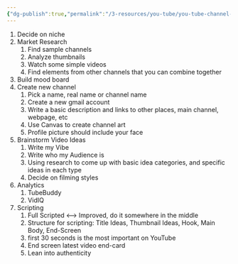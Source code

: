 ```yaml
---
{"dg-publish":true,"permalink":"/3-resources/you-tube/you-tube-channel-development-process/","tags":["🌲_Evergreen","🗒️_Note","🎬_Film"],"updated":"2025-10-20T07:52:37.294-07:00"}
---
```




1. Decide on niche
2. Market Research
	1. Find sample channels
	2. Analyze thumbnails
	3. Watch some simple videos
	4. Find elements from other channels that you can combine together
3. Build mood board
4. Create new channel
	1. Pick a name, real name or channel name
	2. Create a new gmail account
	3. Write a basic description and links to other places, main channel, webpage, etc
	4. Use Canvas to create channel art
	5. Profile picture should include your face
5. Brainstorm Video Ideas
	1. Write my Vibe
	2. Write who my Audience is
	3. Using research to come up with basic idea categories, and specific ideas in each type
	4. Decide on filming styles
6. Analytics
	1. TubeBuddy
	2. VidIQ
7. Scripting
	1. Full Scripted <--> Improved, do it somewhere in the middle
	2. Structure for scripting: Title Ideas, Thumbnail Ideas, Hook, Main Body, End-Screen
	3. first 30 seconds is the most important on YouTube
	4. End screen latest video end-card
	5. Lean into authenticity